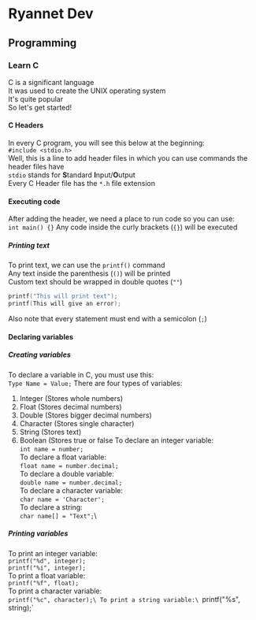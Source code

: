 # Ryannet Dev
## Programming
### Learn C
C is a significant language\
It was used to create the UNIX operating system\
It's quite popular\
So let's get started!
#### C Headers
In every C program, you will see this below at the beginning:\
`#include <stdio.h>`\
Well, this is a line to add header files in which you can use commands the header files have\
`stdio` stands for **S**tandard **I**nput/**O**utput\
Every C Header file has the `*.h` file extension
#### Executing code
After adding the header, we need a place to run code so you can use:\
`int main() {}`
Any code inside the curly brackets (`{}`) will be executed
##### Printing text
To print text, we can use the `printf()` command\
Any text inside the parenthesis (`()`) will be printed\
Custom text should be wrapped in double quotes (`""`)
```C
printf("This will print text");
printf(This will give an error);
```
Also note that every statement must end with a semicolon (`;`)
#### Declaring variables
##### Creating variables
To declare a variable in C, you must use this:\
`Type Name = Value;`
There are four types of variables:
1. Integer (Stores whole numbers)
2. Float (Stores decimal numbers)
3. Double (Stores bigger decimal numbers)
4. Character (Stores single character)
5. String (Stores text)
6. Boolean (Stores true or false
To declare an integer variable:\
`int name = number;`\
To declare a float variable:\
`float name = number.decimal;`\
To declare a double variable:\
`double name = number.decimal;`\
To declare a character variable:\
`char name = 'Character';`\
To declare a string:\
`char name[] = "Text";`\
##### Printing variables
To print an integer variable:\
`printf("%d", integer);`\
`printf("%i", integer);`\
To print a float variable:\
`printf("%f", float);`\
To print a character variable:\
`printf("%c", character);\
To print a string variable:\
`printf("%s", string);`
